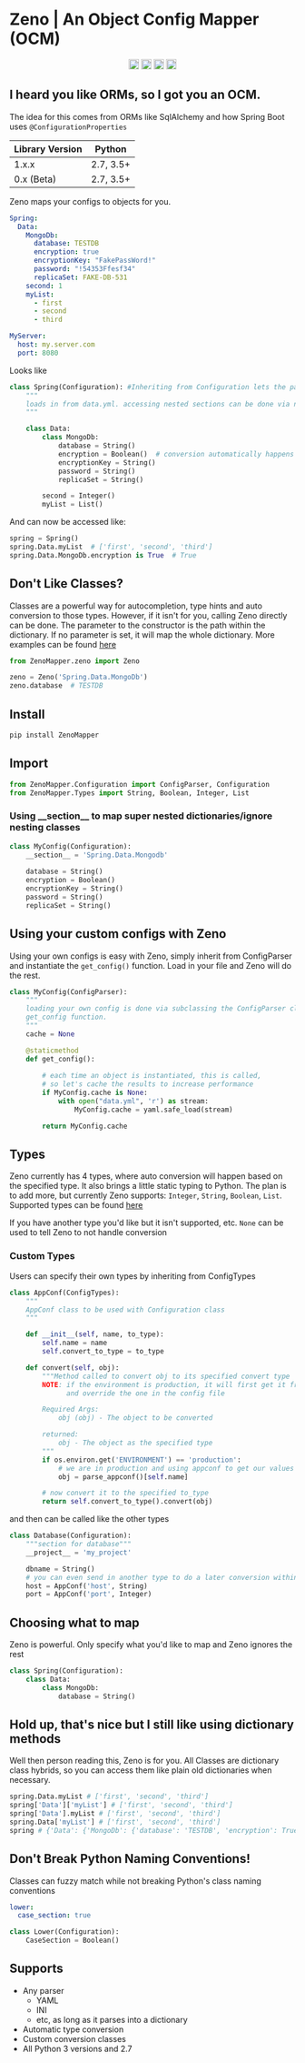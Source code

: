 # Zeno | An Object Config Mapper (OCM) 

<p align="center">
<a href="https://travis-ci.com/josephp27/Zeno"><img src="https://travis-ci.com/josephp27/Zeno.svg?branch=main" alt="Build" height="18"></a>
<a href="https://badge.fury.io/py/ZenoMapper"><img src="https://badge.fury.io/py/ZenoMapper.svg" alt="PyPI version" height="18"></a>
<a href="https://pepy.tech/project/zenomapper"><img src="https://pepy.tech/badge/zenomapper" alt="Downloads" height="18"></a>
<img src="https://img.shields.io/badge/License-Apache%202.0-blue.svg" alt="License" height="18"></a>
</p>

## I heard you like ORMs, so I got you an OCM.

The idea for this comes from ORMs like SqlAlchemy and how Spring Boot uses `@ConfigurationProperties`

| Library Version| Python     |
| :------------- | :----------: |
| 1.x.x | 2.7, 3.5+   |
| 0.x (Beta) | 2.7, 3.5+   |

Zeno maps your configs to objects for you.
```yaml
Spring:
  Data:
    MongoDb:
      database: TESTDB
      encryption: true
      encryptionKey: "FakePassWord!"
      password: "!54353Ffesf34"
      replicaSet: FAKE-DB-531
    second: 1
    myList:
      - first
      - second
      - third

MyServer:
  host: my.server.com
  port: 8080
```
Looks like
```python
class Spring(Configuration): #Inheriting from Configuration lets the parser know which class to modify
    """
    loads in from data.yml. accessing nested sections can be done via nested classes
    """

    class Data:
        class MongoDb:
            database = String()
            encryption = Boolean()  # conversion automatically happens when specifying the type
            encryptionKey = String()
            password = String()
            replicaSet = String()

        second = Integer()
        myList = List()
```
And can now be accessed like:
```python
spring = Spring()
spring.Data.myList  # ['first', 'second', 'third']
spring.Data.MongoDb.encryption is True  # True
```
## Don't Like Classes?
Classes are a powerful way for autocompletion, type hints and auto conversion to those types. However, if it isn't for you, calling Zeno directly can be done. The parameter to the constructor is the path within the dictionary. If no parameter is set, it will map the whole dictionary. More examples can be found [here](https://github.com/josephp27/Zeno/blob/231bb39d884cc8f30a742c68da7c6b1121128214/examples/impl.py#L61)
```python
from ZenoMapper.zeno import Zeno

zeno = Zeno('Spring.Data.MongoDb')
zeno.database  # TESTDB
```
## Install
```bash
pip install ZenoMapper
```

## Import
```python
from ZenoMapper.Configuration import ConfigParser, Configuration
from ZenoMapper.Types import String, Boolean, Integer, List
```
### Using \_\_section\_\_ to map super nested dictionaries/ignore nesting classes
```python
class MyConfig(Configuration):
    __section__ = 'Spring.Data.Mongodb'
    
    database = String()
    encryption = Boolean()
    encryptionKey = String()
    password = String()
    replicaSet = String()
```
## Using your custom configs with Zeno
Using your own configs is easy with Zeno, simply inherit from ConfigParser and instantiate the `get_config()` function. Load in your file and Zeno will do the rest.
```python
class MyConfig(ConfigParser):
    """
    loading your own config is done via subclassing the ConfigParser class and implementing the
    get_config function.
    """
    cache = None

    @staticmethod
    def get_config():
        
        # each time an object is instantiated, this is called, 
        # so let's cache the results to increase performance
        if MyConfig.cache is None:
            with open("data.yml", 'r') as stream:
                MyConfig.cache = yaml.safe_load(stream)

        return MyConfig.cache
```            
## Types
Zeno currently has 4 types, where auto conversion will happen based on the specified type. It also brings a little static typing to Python. The plan is to add more, but currently Zeno supports: `Integer`, `String`, `Boolean`, `List`. Supported types can be found [here](https://github.com/josephp27/Zeno/blob/main/ZenoMapper/Types.py)

If you have another type you'd like but it isn't supported, etc. `None` can be used to tell Zeno to not handle conversion

### Custom Types
Users can specify their own types by inheriting from ConfigTypes
```python
class AppConf(ConfigTypes):
    """
    AppConf class to be used with Configuration class
    """

    def __init__(self, name, to_type):
        self.name = name
        self.convert_to_type = to_type

    def convert(self, obj):
        """Method called to convert obj to its specified convert type
        NOTE: if the environment is production, it will first get it from appconf
              and override the one in the config file

        Required Args:
            obj (obj) - The object to be converted

        returned:
            obj - The object as the specified type
        """
        if os.environ.get('ENVIRONMENT') == 'production':
            # we are in production and using appconf to get our values
            obj = parse_appconf()[self.name]

        # now convert it to the specified to_type
        return self.convert_to_type().convert(obj)
```
and then can be called like the other types
```python
class Database(Configuration):
    """section for database"""
    __project__ = 'my_project'

    dbname = String()
    # you can even send in another type to do a later conversion within your new type
    host = AppConf('host', String)
    port = AppConf('port', Integer)
```
## Choosing what to map
Zeno is powerful. Only specify what you'd like to map and Zeno ignores the rest
```python
class Spring(Configuration):
    class Data:
        class MongoDb:
            database = String()
```

## Hold up, that's nice but I still like using dictionary methods
Well then person reading this, Zeno is for you. All Classes are dictionary class hybrids, so you can access them like plain old dictionaries when necessary.
```python
spring.Data.myList # ['first', 'second', 'third']
spring['Data']['myList'] # ['first', 'second', 'third']
spring['Data'].myList # ['first', 'second', 'third']
spring.Data['myList'] # ['first', 'second', 'third']
spring # {'Data': {'MongoDb': {'database': 'TESTDB', 'encryption': True, 'encryptionKey': 'FakePassWord!', 'password': '!54353Ffesf34', 'replicaSet': 'FAKE-DB-531'}, 'second': 1, 'myList': ['first', 'second', 'third']}}
```

## Don't Break Python Naming Conventions!
Classes can fuzzy match while not breaking Python's class naming conventions
```yaml
lower:
  case_section: true
```
```python
class Lower(Configuration):
    CaseSection = Boolean()
```

## Supports
- Any parser 
  - YAML
  - INI
  - etc, as long as it parses into a dictionary
- Automatic type conversion
- Custom conversion classes
- All Python 3 versions and 2.7

